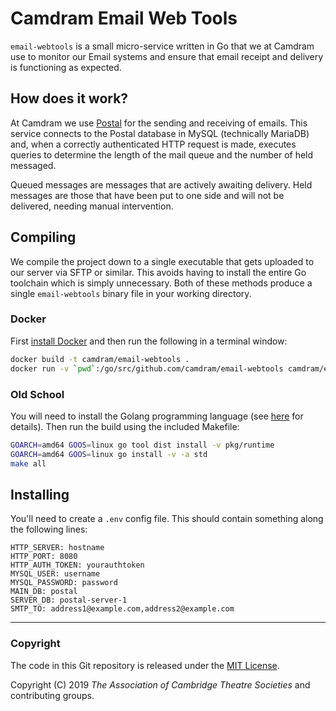 # Camdram Email Web Tools

`email-webtools` is a small micro-service written in Go that we at Camdram use to monitor our Email systems and ensure that email receipt and delivery is functioning as expected.

## How does it work?
At Camdram we use [Postal](https://postal.atech.media/) for the sending and receiving of emails. This service connects to the Postal database in MySQL (technically MariaDB) and, when a correctly authenticated HTTP request is made, executes queries to determine the length of the mail queue and the number of held messaged.

Queued messages are messages that are actively awaiting delivery. Held messages are those that have been put to one side and will not be delivered, needing manual intervention.

## Compiling
We compile the project down to a single executable that gets uploaded to our server via SFTP or similar. This avoids having to install the entire Go toolchain which is simply unnecessary. Both of these methods produce a single `email-webtools` binary file in your working directory.

### Docker
First [install Docker](https://docs.docker.com/install/) and then run the following in a terminal window:
```bash
docker build -t camdram/email-webtools .
docker run -v `pwd`:/go/src/github.com/camdram/email-webtools camdram/email-webtools
```

### Old School
You will need to install the Golang programming language (see [here](https://golang.org/doc/install#install) for details). Then run the build using the included Makefile:
```bash
GOARCH=amd64 GOOS=linux go tool dist install -v pkg/runtime
GOARCH=amd64 GOOS=linux go install -v -a std
make all
```

## Installing
You'll need to create a `.env` config file. This should contain something along the following lines:
```
HTTP_SERVER: hostname
HTTP_PORT: 8080
HTTP_AUTH_TOKEN: yourauthtoken
MYSQL_USER: username
MYSQL_PASSWORD: password
MAIN_DB: postal
SERVER_DB: postal-server-1
SMTP_TO: address1@example.com,address2@example.com
```

---

### Copyright

The code in this Git repository is released under the [MIT License](https://en.wikipedia.org/wiki/MIT_License).

Copyright (C) 2019 *The Association of Cambridge Theatre Societies* and contributing groups.
